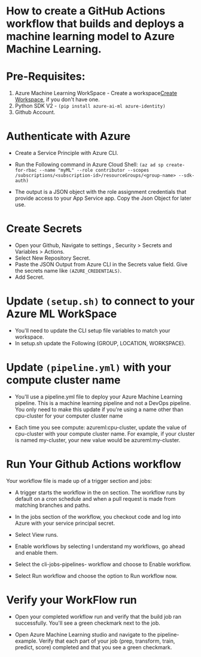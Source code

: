 # How to create a GitHub Actions workflow that builds and deploys a machine learning model to Azure Machine Learning. 

# Pre-Requisites:

1. Azure Machine Learning WorkSpace - Create a workspace[Create Workspace](https://learn.microsoft.com/en-us/azure/machine-learning/quickstart-create-resources?view=azureml-api-2), if you don't have one.
2. Python SDK V2 - `(pip install azure-ai-ml azure-identity)`
3. Github Account.

# Authenticate with Azure

- Create a Service Principle with Azure CLI. 
- Run the Following command in Azure Cloud Shell:
`(az ad sp create-for-rbac --name "myML" --role contributor --scopes /subscriptions/<subscription-id>/resourceGroups/<group-name> --sdk-auth)`

- The output is a JSON object with the role assignment credentials that provide access to your App Service app. Copy the Json Object for later use.

# Create Secrets

- Open your Github, Navigate to settings , Security > Secrets and Variables > Actions.
- Select New Repository Secret.
- Paste the JSON Output from Azure CLI in the Secrets value field. Give the secrets name like `(AZURE_CREDENTIALS)`.
- Add Secret.

# Update `(setup.sh)` to connect to your Azure ML WorkSpace

- You'll need to update the CLI setup file variables to match your workspace.
- In setup.sh update the Following (GROUP, LOCATION, WORKSPACE).

#  Update `(pipeline.yml)` with your compute cluster name

- You'll use a pipeline.yml file to deploy your Azure Machine Learning pipeline. This is a machine learning pipeline and not a DevOps pipeline. You only need to make this update if you're using a name other than cpu-cluster for your computer cluster name

- Each time you see compute: azureml:cpu-cluster, update the value of cpu-cluster with your compute cluster name. For example, if your cluster is named my-cluster, your new value would be azureml:my-cluster. 

# Run Your Github Actions workflow

Your workflow file is made up of a trigger section and jobs:

- A trigger starts the workflow in the on section. The workflow runs by default on a cron schedule and when a pull request is made from matching branches and paths.

- In the jobs section of the workflow, you checkout code and log into Azure with your service principal secret.
- Select View runs.
- Enable workflows by selecting I understand my workflows, go ahead and enable them.
- Select the cli-jobs-pipelines-<your-name> workflow and choose to Enable workflow.
- Select Run workflow and choose the option to Run workflow now.

# Verify your WorkFlow run

- Open your completed workflow run and verify that the build job ran successfully. You'll see a green checkmark next to the job.

- Open Azure Machine Learning studio and navigate to the pipeline-example. Verify that each part of your job (prep, transform, train, predict, score) completed and that you see a green checkmark.
